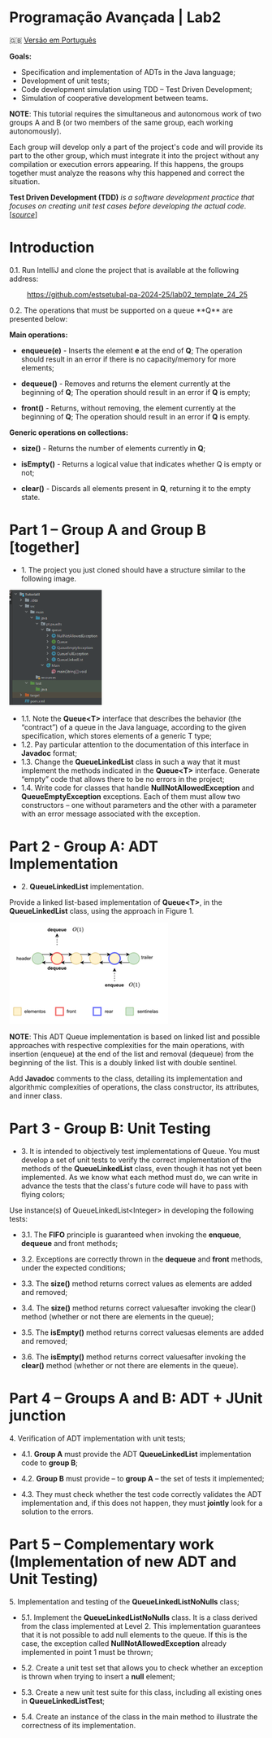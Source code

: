 # Programação Avançada | Lab2



🇬🇧 [Versão em Português](README.md)

**Goals:**

- Specification and implementation of ADTs in the Java language;
- Development of unit tests;
- Code development simulation using TDD – Test Driven Development;
- Simulation of cooperative development between teams.



**NOTE**: This tutorial requires the simultaneous and autonomous work of two groups A and B (or two members of the same group, each working autonomously).

Each group will develop only a part of the project's code and will provide its part to the other group, which must integrate it into the project without any compilation or execution errors appearing. If this happens, the groups together must analyze the reasons why this happened and correct the situation.

**Test Driven Development (TDD)** *is a software development practice that focuses on creating unit test cases before developing the actual code*.[[*source*](https://www.browserstack.com/guide/what-is-test-driven-development#:~:text=In%20layman's%20terms%2C%20Test%20Driven,unit%20test%20creation%2C%20and%20refactoring.)]



# Introduction

0.1. Run IntelliJ and clone the project that is available at the following address:

<p align="center">
	<a href="https://github.com/estsetubal-pa-2024-25/lab02_template_24_25">https://github.com/estsetubal-pa-2024-25/lab02_template_24_25</a>
</p>
0.2. The operations that must be supported on a queue **Q** are presented below:

**Main operations:**

-   **enqueue(e)** - Inserts the element **e** at the end of **Q**; The operation should result in an error if there is no capacity/memory for more elements;


-   **dequeue()** - Removes and returns the element currently at the beginning of **Q**; The operation should result in an error if **Q** is empty;


-   **front()** - Returns, without removing, the element currently at the beginning of **Q**; The operation should result in an error if **Q** is empty.



**Generic operations on collections:**

-   **size()** - Returns the number of elements currently in **Q**;


-   **isEmpty()** - Returns a logical value that indicates whether Q is empty or not;


-   **clear()** - Discards all elements present in **Q**, returning it to the empty state.






# Part 1 – Group A and Group B [together]

* 1\. The project you just cloned should have a structure similar to the following image.

![](images/pic01.png)

* 1.1\.  Note the **Queue\<T\>** interface that describes the behavior (the “contract”) of a queue in the Java language, according to the given specification, which stores elements of a generic T type;
* 1.2\.  Pay particular attention to the documentation of this interface in **Javadoc** format;
* 1.3\. Change the **QueueLinkedList** class in such a way that it must implement the methods indicated in the **Queue\<T\>** interface. Generate “empty” code that allows there to be no errors in the project;
* 1.4\. Write code for classes that handle **NullNotAllowedException** and **QueueEmptyException** exceptions. Each of them must allow two constructors – one without parameters and the other with a parameter with an error message associated with the exception.



# Part 2 - Group A: ADT Implementation

* 2\. **QueueLinkedList** implementation. 

Provide a linked list-based implementation of **Queue\<T\>**, in the **QueueLinkedList** class, using the approach in Figure 1.

![](media/90eda0c3b8b6ed0c2a7e2e7a74bb2f8f.png)

**NOTE**: This ADT Queue implementation is based on linked list and possible approaches with respective complexities for the main operations, with insertion (enqueue) at the end of the list and removal (dequeue) from the beginning of the list. This is a doubly linked list with double sentinel.

Add **Javadoc** comments to the class, detailing its implementation and algorithmic complexities of operations, the class constructor, its attributes, and inner class.


# Part 3 - Group B: Unit Testing

* 3\. It is intended to objectively test implementations of Queue. You must develop a set of unit tests to verify the correct implementation of the methods of the **QueueLinkedList** class, even though it has not yet been implemented. As we know what each method must do, we can write in advance the tests that the class's future code will have to pass with flying colors;

Use instance(s) of QueueLinkedList\<Integer\> in developing the following tests:

* 3.1\. The **FIFO** principle is guaranteed when invoking the **enqueue**, **dequeue** and front methods;

* 3.2\. Exceptions are correctly thrown in the **dequeue** and **front** methods, under the expected conditions;

* 3.3\. The **size()** method returns correct values ​​as elements are added and removed;

* 3.4\. The **size()** method returns correct values ​​after invoking the clear() method (whether or not there are elements in the queue);

* 3.5\. The **isEmpty()** method returns correct values ​​as elements are added and removed;

* 3.6\. The **isEmpty()** method returns correct values ​​after invoking the **clear()** method (whether or not there are elements in the queue).



# Part 4 – Groups A and B: ADT + JUnit junction

4\. Verification of ADT implementation with unit tests;

* 4.1\. **Group A** must provide the ADT **QueueLinkedList** implementation code to **group B**;

* 4.2\. **Group B** must provide – to **group A** – the set of tests it implemented;

* 4.3\. They must check whether the test code correctly validates the ADT implementation and, if this does not happen, they must **jointly** look for a solution to the errors.



# Part 5 – Complementary work (Implementation of new ADT and Unit Testing)

5\. Implementation and testing of the **QueueLinkedListNoNulls** class;

* 5.1\. Implement the **QueueLinkedListNoNulls** class. It is a class derived from the class implemented at Level 2. This implementation guarantees that it is not possible to add null elements to the queue. If this is the case, the exception called **NullNotAllowedException** already implemented in point 1 must be thrown;

* 5.2\. Create a unit test set that allows you to check whether an exception is thrown when trying to insert a **null** element;

* 5.3\. Create a new unit test suite for this class, including all existing ones in **QueueLinkedListTest**;

* 5.4\. Create an instance of the class in the main method to illustrate the correctness of its implementation.

